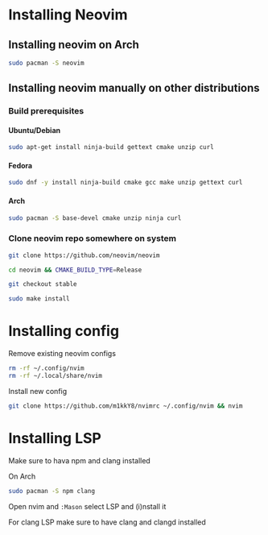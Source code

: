 # Installing Neovim

## Installing neovim on Arch

```bash
sudo pacman -S neovim
```

## Installing neovim manually on other distributions

### Build prerequisites

#### Ubuntu/Debian

```bash
sudo apt-get install ninja-build gettext cmake unzip curl
```

#### Fedora

```bash
sudo dnf -y install ninja-build cmake gcc make unzip gettext curl
```

#### Arch

```bash
sudo pacman -S base-devel cmake unzip ninja curl
```

### Clone neovim repo somewhere on system

```bash
git clone https://github.com/neovim/neovim
```

```bash
cd neovim && CMAKE_BUILD_TYPE=Release
```

```bash
git checkout stable
```

```bash
sudo make install
```

# Installing config

Remove existing neovim configs

```bash
rm -rf ~/.config/nvim
rm -rf ~/.local/share/nvim
```

Install new config

```bash
git clone https://github.com/m1kkY8/nvimrc ~/.config/nvim && nvim
```

# Installing LSP

Make sure to hava npm and clang installed

On Arch

```bash
sudo pacman -S npm clang
```

Open nvim and `:Mason` select LSP and (i)nstall it

For clang LSP make sure to have clang and clangd installed

